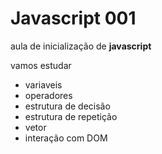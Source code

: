 # Javascript 001
aula de inicialização de **javascript**

vamos estudar 
- variaveis
- operadores
- estrutura de decisão
- estrutura de repetição
- vetor
- interação com DOM 